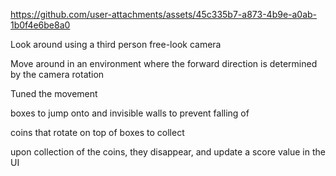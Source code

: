 

https://github.com/user-attachments/assets/45c335b7-a873-4b9e-a0ab-1b0f4e6be8a0

Look around using a third person free-look camera

Move around in an environment where the forward direction is determined by
the camera rotation

Tuned the movement

boxes to jump onto and invisible walls to prevent falling of

coins that rotate on top of boxes to collect

upon collection of the coins, they disappear, and update a score value in the
UI
